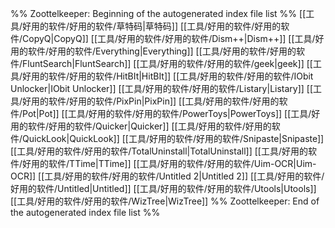 %% Zoottelkeeper: Beginning of the autogenerated index file list  %%
 [[工具/好用的软件/好用的软件/草特码|草特码]]
 [[工具/好用的软件/好用的软件/CopyQ|CopyQ]]
 [[工具/好用的软件/好用的软件/Dism++|Dism++]]
 [[工具/好用的软件/好用的软件/Everything|Everything]]
 [[工具/好用的软件/好用的软件/FluntSearch|FluntSearch]]
 [[工具/好用的软件/好用的软件/geek|geek]]
 [[工具/好用的软件/好用的软件/HitBIt|HitBIt]]
 [[工具/好用的软件/好用的软件/IObit Unlocker|IObit Unlocker]]
 [[工具/好用的软件/好用的软件/Listary|Listary]]
 [[工具/好用的软件/好用的软件/PixPin|PixPin]]
 [[工具/好用的软件/好用的软件/Pot|Pot]]
 [[工具/好用的软件/好用的软件/PowerToys|PowerToys]]
 [[工具/好用的软件/好用的软件/Quicker|Quicker]]
 [[工具/好用的软件/好用的软件/QuickLook|QuickLook]]
 [[工具/好用的软件/好用的软件/Snipaste|Snipaste]]
 [[工具/好用的软件/好用的软件/TotalUninstall|TotalUninstall]]
 [[工具/好用的软件/好用的软件/TTime|TTime]]
 [[工具/好用的软件/好用的软件/Uim-OCR|Uim-OCR]]
 [[工具/好用的软件/好用的软件/Untitled 2|Untitled 2]]
 [[工具/好用的软件/好用的软件/Untitled|Untitled]]
 [[工具/好用的软件/好用的软件/Utools|Utools]]
 [[工具/好用的软件/好用的软件/WizTree|WizTree]]
%% Zoottelkeeper: End of the autogenerated index file list  %%
